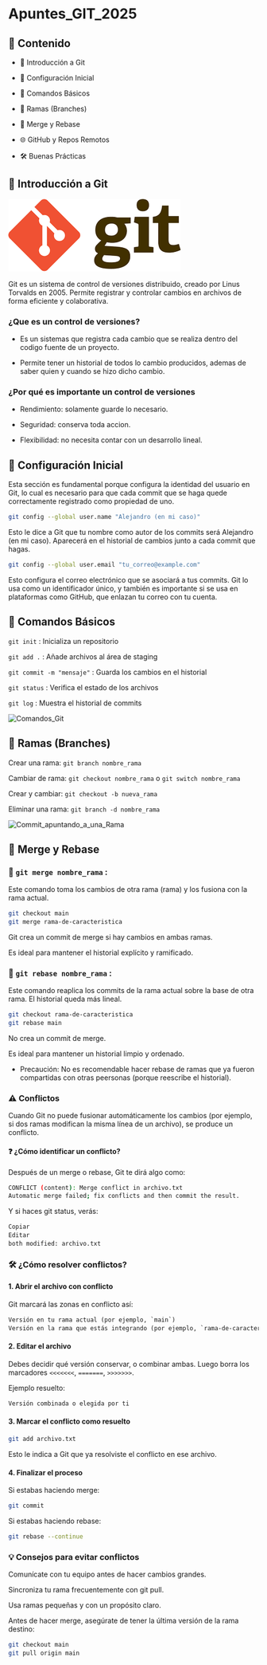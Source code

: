 # Apuntes_GIT_2025 

## 🧠 Contenido ##

+ 📌 Introducción a Git

+ 📁 Configuración Inicial

+ 📂 Comandos Básicos

+ 🧭 Ramas (Branches)

+ 🔁 Merge y Rebase

+ 🌐 GitHub y Repos Remotos

+ 🛠️ Buenas Prácticas


## 📌 Introducción a Git ##

![Git_Logo](img/git_logo.png)

Git es un sistema de control de versiones distribuido, creado por Linus Torvalds en 2005. Permite registrar y controlar cambios en archivos de forma eficiente y colaborativa.

### ¿Que es un control de versiones? ###
 
+ Es un sistemas que registra cada cambio que se realiza dentro del codigo fuente de un proyecto.

+ Permite tener un historial de todos lo cambio producidos, ademas de saber quien y cuando se hizo dicho cambio.

### ¿Por qué es importante un control de versiones ###

+ Rendimiento: solamente guarde lo necesario.

+ Seguridad: conserva toda accion.

+ Flexibilidad: no necesita contar con un desarrollo lineal.

## 📁 Configuración Inicial ##

Esta sección es fundamental porque configura la identidad del usuario en Git, lo cual es necesario para que cada commit que se haga quede correctamente registrado como propiedad de uno.

```bash
git config --global user.name "Alejandro (en mi caso)"
```
Esto le dice a Git que tu nombre como autor de los commits será Alejandro (en mi caso). Aparecerá en el historial de cambios junto a cada commit que hagas.

```bash
git config --global user.email "tu_correo@example.com"
```
Esto configura el correo electrónico que se asociará a tus commits. Git lo usa como un identificador único, y también es importante si se usa en plataformas como GitHub, que enlazan tu correo con tu cuenta.

## 📂 Comandos Básicos ##

```git init```
: Inicializa un repositorio

```git add .```
: Añade archivos al área de staging

```git commit -m "mensaje"```
: Guarda los cambios en el historial

```git status```
: Verifica el estado de los archivos

```git log```
: Muestra el historial de commits

![Comandos_Git](img/comandos_git.jpg)

## 🧭 Ramas (Branches) ##

Crear una rama: ```git branch nombre_rama```

Cambiar de rama: ```git checkout nombre_rama``` o ```git switch nombre_rama```

Crear y cambiar: ```git checkout -b nueva_rama```

Eliminar una rama: ```git branch -d nombre_rama```

![Commit_apuntando_a_una_Rama](img/commit.png)

## 🔁 Merge y Rebase ##

### 🔀 ```git merge nombre_rama``` :
Este comando toma los cambios de otra rama (rama) y los fusiona con la rama actual.

```bash
git checkout main
git merge rama-de-caracteristica
```

Git crea un commit de merge si hay cambios en ambas ramas.

Es ideal para mantener el historial explícito y ramificado.

### 🧱 ```git rebase nombre_rama``` :
Este comando reaplica los commits de la rama actual sobre la base de otra rama. El historial queda más lineal.

```bash
git checkout rama-de-caracteristica
git rebase main
```

No crea un commit de merge.

Es ideal para mantener un historial limpio y ordenado.

+ Precaución: No es recomendable hacer rebase de ramas que ya fueron compartidas con otras peersonas (porque reescribe el historial).

### ⚠️ Conflictos
Cuando Git no puede fusionar automáticamente los cambios (por ejemplo, si dos ramas modifican la misma línea de un archivo), se produce un conflicto.

#### ❓ ¿Cómo identificar un conflicto?
Después de un merge o rebase, Git te dirá algo como:

```bash
CONFLICT (content): Merge conflict in archivo.txt
Automatic merge failed; fix conflicts and then commit the result.
```

Y si haces git status, verás:

```bash
Copiar
Editar
both modified: archivo.txt
```

### 🛠️ ¿Cómo resolver conflictos?

#### 1. Abrir el archivo con conflicto

Git marcará las zonas en conflicto así:

```diff
Versión en tu rama actual (por ejemplo, `main`)
Versión en la rama que estás integrando (por ejemplo, `rama-de-caracteristica`)
```
#### 2. Editar el archivo
Debes decidir qué versión conservar, o combinar ambas. Luego borra los marcadores ```<<<<<<<```, ```=======```, ```>>>>>>>```.

Ejemplo resuelto:

```
Versión combinada o elegida por ti
```

#### 3. Marcar el conflicto como resuelto

```bash
git add archivo.txt
```
Esto le indica a Git que ya resolviste el conflicto en ese archivo.

#### 4. Finalizar el proceso
Si estabas haciendo merge:

```bash
git commit
```
Si estabas haciendo rebase:

```bash
git rebase --continue
```

### 💡 Consejos para evitar conflictos
Comunícate con tu equipo antes de hacer cambios grandes.

Sincroniza tu rama frecuentemente con git pull.

Usa ramas pequeñas y con un propósito claro.

Antes de hacer merge, asegúrate de tener la última versión de la rama destino:

```bash
git checkout main
git pull origin main
```
